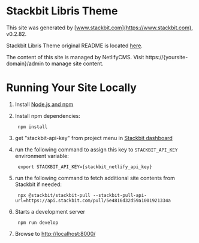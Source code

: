 # Stackbit Libris Theme

This site was generated by [www.stackbit.com](https://www.stackbit.com), v0.2.82.

Stackbit Libris Theme original README is located [here](./README.theme.md).

The content of this site is managed by NetlifyCMS. Visit https://{yoursite-domain}/admin to manage site content.

# Running Your Site Locally

1. Install [Node.js and npm](https://nodejs.org/en/)

1. Install npm dependencies:

        npm install

1. get "stackbit-api-key" from project menu in [Stackbit dashboard](https://app.stackbit.com/dashboard)

1. run the following command to assign this key to `STACKBIT_API_KEY` environment variable:

        export STACKBIT_API_KEY={stackbit_netlify_api_key}

1. run the following command to fetch additional site contents from Stackbit if needed:

        npx @stackbit/stackbit-pull --stackbit-pull-api-url=https://api.stackbit.com/pull/5e4816d32d59a1001921334a

1. Starts a development server

        npm run develop

1. Browse to [http://localhost:8000/](http://localhost:8000/)
